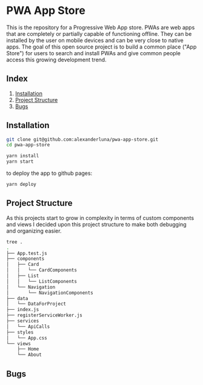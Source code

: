 # PWA App Store

This is the repository for a Progressive Web App store. PWAs are web apps that are completely or partially capable of functioning offline. They can be installed by the user on mobile devices and can be very close to native apps. The goal of this open source project is to build a common place ("App Store") for users to search and install PWAs and give common people access this growing development trend.

## Index
1. [Installation](#installation)
2. [Project Structure](#project-structure)
3. [Bugs](#bugs)

## Installation

```bash
git clone git@github.com:alexanderluna/pwa-app-store.git
cd pwa-app-store

yarn install
yarn start
```

to deploy the app to github pages:

```bash
yarn deploy
```

## Project Structure

As this projects start to grow in complexity in terms of custom components and views I decided upon this project structure to make both debugging and organizing easier.

```bash
tree .
.
├── App.test.js
├── components
│   ├── Card
│   │   └── CardComponents
│   ├── List
│   │   └── ListComponents
│   └── Navigation
│       └── NavigationComponents
├── data
│   └── DataForProject
├── index.js
├── registerServiceWorker.js
├── services
│   └── ApiCalls
├── styles
│   └── App.css
└── views
    ├── Home
    └── About
```

## Bugs
